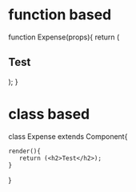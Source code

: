 # function based

   function Expense(props){
     return (<h2>Test</h2>);
   }


# class based
class Expense extends Component{

    render(){
       return (<h2>Test</h2>); 
    }
}